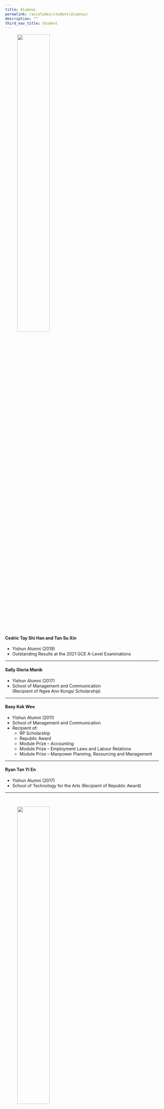 ```yaml
---
title: Alumnus
permalink: /accolades/student/alumnus/
description: ""
third_nav_title: Student
---
```

<figure><img src="/images/Accolades/Student/Congratulations%20on%20Outstanding%20A-Level%20Results.png" style="width:50%"></figure>


#### Cedric Tay Shi Han and  Tan Su Xin


*   Yishun Alumni (2019)
*   Outstanding Results at the 2021 GCE A-Level Examinations

------------------------------------
	
#### Sally Gloria Manik



* Yishun Alumni (2017)
* School of Management and Communication <br>
(Recipient of Ngee Ann Kongsi Scholarship)

------------------------------------


#### Baey Kok Wee

	
* Yishun Alumni (2011)
* School of Management and Communication
* Recipient of:
	* RP Scholarship
	* Republic Award
	* Module Prize – Accounting
	* Module Prize – Employment Laws and Labour Relations
	* Module Prize – Manpower Planning, Resourcing and Management

-------------------------------------------


#### Ryan Tan Yi En



* Yishun Alumni (2017)
* School of Technology for the Arts (Recipient of Republic Award)

-------------------------------------------

<br>
<figure><img src="/images/Accolades/Student/PHYLLIS-OH-YU-HUI_1.jpg" style="width:50%"></figure>


	
#### Phyllis Oh Yu Hui



* Yishun Alumni (2015)
* Recipient of Swan &amp; Maclaren Gold Medal
* Diploma with Merit (Diploma in Media Design) from Singapore Polytechnic

-----------------------------------------



<figure><img src="/images/Accolades/Student/Huang%20Caihong.jpg" style="width:50%"></figure>



#### Huang Caihong



* YSS
* Singapore Polytechnic (Recipient of Director’s Honour Roll)

-----------------------------------

<figure><img src="/images/Accolades/Student/Yeo%20Si%20Qi%20Levin.jpg" style="width:50%"></figure>




#### Yeo Si Qi Levin



* YSS (2012-2015)
* Nanyang Polytechnic (Recipient of the Infinite Frameworks Silver Medal and Award for Outstanding Project Work)

-----------------------------------

<figure><img src="/images/Accolades/Student/Raiyan%20Mikael%20Suhairi.jpg" style="width:70%"></figure>



#### Raiyan Mikael Suhairi



* YSS (2013-2016)
* Singapore Polytechnic (Recipient of the SP Engineering Scholarship)

-----------------------------------

<figure><img src="/images/Accolades/Student/Denise%20Ong%20Li%20Jie.jpg" style="width:50%"></figure>




#### Denise Ong Li Jie



* YSS (2013-2016) – (7As for 2016 O Levels)
* NJC (2017-2018) 3 H2 distinctions and distinctions in GP, PW
* and MTL.

*“Gratitude. Resilience. Optimism. These are some of the virtues that
YSS has taught me over the 4 years. My life back then was like that of
a rollercoaster. But at the same time, my teachers were always there
with me through it all, checking up on me and believing in me. I will
always remember their care and concern. Thank you for providing me
with a lot of opportunities to develop myself as a positive person! In
addition, I am very thankful to have made some true friends.”*

-------------------------------

<figure><img src="/images/Accolades/Student/Michel%20Sim.png" style="width:50%"></figure>


#### Michel Sim



* YSS (2008-2011) (7 A1s in 2011 GCE O-Level Exam)
* AJC( 2012-2013) AJC Alpha Programme
* SUTD (2015 – present)

*“I will forever be grateful beyond words for the many inspiring
teachers and school mates that I have had the fortune of meeting
in YSS. Those four years have instilled in me the values of discipline
and diligence, and my teachers have shown me what a joy learning can
be. I am thankful for the sense of self-belief that I have gained through
the teachers and B.E. Project.”*

---------------------------------

<figure><img src="/images/Accolades/Student/Raphael%20Khoo.png" style="width:50%"></figure>




#### Raphael Khoo



* YSS (2009-2012) (7 A1s in 2011 GCE O-Level Exam)
* HCI (2013-2014)
* University of London (Law) (2017)

*“My life in YSS has been full of struggles, setback and failures; yet, they
taught me the essential qualities of grit and determination. Through the
Values-In-Action Programme and leadership appointments in National
Cadet Corps and Prefectorial Board, I have learnt about the need to
remember our roots and give back to society in whatever ways I can.”*

----------------------------------

<figure><img src="/images/Accolades/Student/Yoh%20Kai%20Xiang.jpg" style="width:70%"></figure>


#### Yoh Kai Xiang




* Currently Year 1student of Ngee Ann poly (FILM, SOUND, and Video)
* Graduated from YSS in 2015

Recipient of :

* Tay Eng Soon Scholarship
* Outstanding student Award (Nitec in Digital Audio and Video Production)
* Service Star Award 2017 (DIAMOND) from ITE College West
* GOLD Couse Medal award for Outstanding Performance in ITE

*“Yishun Sec school was where I began to have my taste of sweet
successes. The support that I got built my character, turning me from
a negative teenager who is often angry, to a positive person. The quote
that comes to my mind when I think about Yishun sec is “Life is like a
photography, we develop from the Negatives.”*


*“The teachers in the school did not give up on me and often encourage
me on. I used to fail a lot when I was in lower secondary, but teachers
spurred me on. So I learnt to step up and slowly through their guidance
and patience, they developed me to who I am today. I still keep contacts
with many of the students and staff of Yishun Sec as I would always be
grateful for what they have done for me.”*

---------------------------------

<figure><img src="/images/Accolades/Student/Salmah%20Sng%20Mei%20Wen.jpg" style="width:50%"></figure>



#### Salmah Sng Mei Wen



* Year 1 Student, Anderson Junior College
* Currently a Student Council in AJC
* YSS – 8 points for 2017 GCE O-Level Exam

*“I remember stepping into YSS as a Secondary 1 student with
non-existent self-esteem, with the only beliefs I had of myself being
that I wouldn’t go far in life and that I wasn’t capable of doing
anything good enough. I thought that I would just drift through
everything, get average results, take on no significant roles and
didn’t have any particular wants for myself. I had internalised the
idea that I didn’t deserve anything nor would I mean anything to anyone.”*


*“But YSS changed that for me. My academic performance exceeded
my imagination. I became Vice-Chairperson of my CCA
(St John Brigade Singapore), a prefectorial board team leader, and received
so many opportunities to involve myself in, like internationalisation trips,
public duties and competitions. The teachers are all caring.
Not only were they amazing at teaching, they had so much faith in me
even though I didn’t believe in myself. They are really dedicated in
their work. I honestly could not have made it this far without their
unrelenting love, guidance and belief in me.”*


*“If you told the me back then how much I would gain in YSS in the
four years , I only would have thought you were joking.
Well, I’m not joking now when I say that YSS was one of the best
decisions I’ve ever made. I’m so thankful to YSS and I wish everyone
greater success!”*